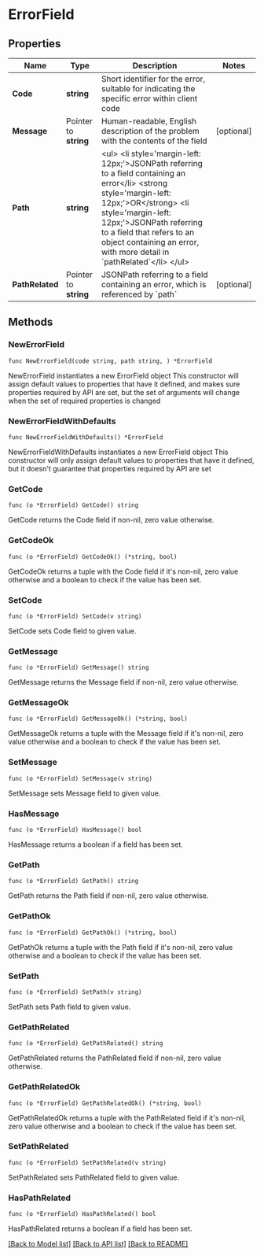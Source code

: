 # ErrorField

## Properties

Name | Type | Description | Notes
------------ | ------------- | ------------- | -------------
**Code** | **string** | Short identifier for the error, suitable for indicating the specific error within client code | 
**Message** | Pointer to **string** | Human-readable, English description of the problem with the contents of the field | [optional] 
**Path** | **string** | &lt;ul&gt; &lt;li style&#x3D;&#39;margin-left: 12px;&#39;&gt;JSONPath referring to a field containing an error&lt;/li&gt; &lt;strong style&#x3D;&#39;margin-left: 12px;&#39;&gt;OR&lt;/strong&gt; &lt;li style&#x3D;&#39;margin-left: 12px;&#39;&gt;JSONPath referring to a field that refers to an object containing an error, with more detail in &#x60;pathRelated&#x60;&lt;/li&gt; &lt;/ul&gt; | 
**PathRelated** | Pointer to **string** | JSONPath referring to a field containing an error, which is referenced by &#x60;path&#x60; | [optional] 

## Methods

### NewErrorField

`func NewErrorField(code string, path string, ) *ErrorField`

NewErrorField instantiates a new ErrorField object
This constructor will assign default values to properties that have it defined,
and makes sure properties required by API are set, but the set of arguments
will change when the set of required properties is changed

### NewErrorFieldWithDefaults

`func NewErrorFieldWithDefaults() *ErrorField`

NewErrorFieldWithDefaults instantiates a new ErrorField object
This constructor will only assign default values to properties that have it defined,
but it doesn't guarantee that properties required by API are set

### GetCode

`func (o *ErrorField) GetCode() string`

GetCode returns the Code field if non-nil, zero value otherwise.

### GetCodeOk

`func (o *ErrorField) GetCodeOk() (*string, bool)`

GetCodeOk returns a tuple with the Code field if it's non-nil, zero value otherwise
and a boolean to check if the value has been set.

### SetCode

`func (o *ErrorField) SetCode(v string)`

SetCode sets Code field to given value.


### GetMessage

`func (o *ErrorField) GetMessage() string`

GetMessage returns the Message field if non-nil, zero value otherwise.

### GetMessageOk

`func (o *ErrorField) GetMessageOk() (*string, bool)`

GetMessageOk returns a tuple with the Message field if it's non-nil, zero value otherwise
and a boolean to check if the value has been set.

### SetMessage

`func (o *ErrorField) SetMessage(v string)`

SetMessage sets Message field to given value.

### HasMessage

`func (o *ErrorField) HasMessage() bool`

HasMessage returns a boolean if a field has been set.

### GetPath

`func (o *ErrorField) GetPath() string`

GetPath returns the Path field if non-nil, zero value otherwise.

### GetPathOk

`func (o *ErrorField) GetPathOk() (*string, bool)`

GetPathOk returns a tuple with the Path field if it's non-nil, zero value otherwise
and a boolean to check if the value has been set.

### SetPath

`func (o *ErrorField) SetPath(v string)`

SetPath sets Path field to given value.


### GetPathRelated

`func (o *ErrorField) GetPathRelated() string`

GetPathRelated returns the PathRelated field if non-nil, zero value otherwise.

### GetPathRelatedOk

`func (o *ErrorField) GetPathRelatedOk() (*string, bool)`

GetPathRelatedOk returns a tuple with the PathRelated field if it's non-nil, zero value otherwise
and a boolean to check if the value has been set.

### SetPathRelated

`func (o *ErrorField) SetPathRelated(v string)`

SetPathRelated sets PathRelated field to given value.

### HasPathRelated

`func (o *ErrorField) HasPathRelated() bool`

HasPathRelated returns a boolean if a field has been set.


[[Back to Model list]](../README.md#documentation-for-models) [[Back to API list]](../README.md#documentation-for-api-endpoints) [[Back to README]](../README.md)


